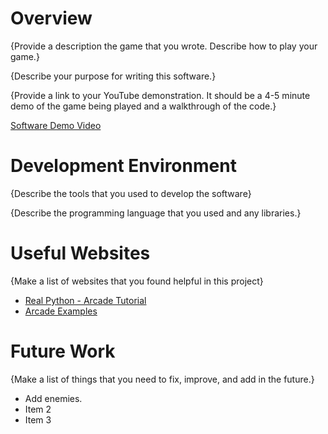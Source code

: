 # Overview
{Provide a description the game that you wrote. Describe how to play your game.}

{Describe your purpose for writing this software.}

{Provide a link to your YouTube demonstration.  It should be a 4-5 minute demo of the game being played and a walkthrough of the code.}

[Software Demo Video](http://youtube.link.goes.here)

# Development Environment

{Describe the tools that you used to develop the software}

{Describe the programming language that you used and any libraries.}

# Useful Websites

{Make a list of websites that you found helpful in this project}
* [Real Python - Arcade Tutorial](https://realpython.com/arcade-python-game-framework/)
* [Arcade Examples](https://api.arcade.academy/en/latest/examples/index.html)

# Future Work

{Make a list of things that you need to fix, improve, and add in the future.}
* Add enemies.
* Item 2
* Item 3